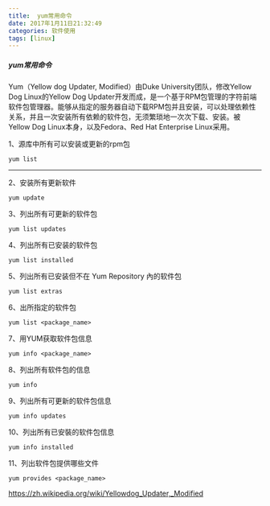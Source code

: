 ```yaml
---
title:  yum常用命令
date: 2017年1月11日21:32:49
categories: 软件使用
tags: [linux]
---
```

##### yum常用命令
Yum（Yellow dog Updater, Modified）由Duke University团队，修改Yellow Dog Linux的Yellow Dog Updater开发而成，是一个基于RPM包管理的字符前端软件包管理器。能够从指定的服务器自动下载RPM包并且安装，可以处理依赖性关系，并且一次安装所有依赖的软件包，无须繁琐地一次次下载、安装。被Yellow Dog Linux本身，以及Fedora、Red Hat Enterprise Linux采用。

1、源库中所有可以安装或更新的rpm包
````
yum list
````
****

2、安装所有更新软件
````
yum update
````

3、列出所有可更新的软件包
````
yum list updates
````

4、列出所有已安装的软件包
````
yum list installed
````

5、列出所有已安装但不在 Yum Repository 內的软件包
````
yum list extras
````

6、出所指定的软件包
````
yum list <package_name>
````

7、用YUM获取软件包信息
````
yum info <package_name>
````

8、列出所有软件包的信息
````
yum info
````

9、列出所有可更新的软件包信息
````
yum info updates
````

10、列出所有已安裝的软件包信息
````
yum info installed
````

11、列出软件包提供哪些文件
````
yum provides <package_name>
````

https://zh.wikipedia.org/wiki/Yellowdog_Updater,_Modified